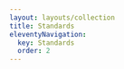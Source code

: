 ```yaml
---
layout: layouts/collection
title: Standards
eleventyNavigation:
  key: Standards
  order: 2
---
```


